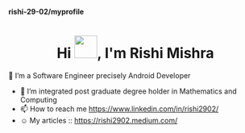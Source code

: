 **rishi-29-02/myprofile**

<h1 align="center">Hi <img width="45" src="waving_hand.gif">, I'm Rishi Mishra </h1>

 👀 I’m a Software Engineer precisely Android Developer 
- 🌱 I’m integrated post graduate degree holder in Mathematics and Computing 
- 📫 How to reach me https://www.linkedin.com/in/rishi2902/
- :relaxed: My articles :: https://rishi2902.medium.com/
